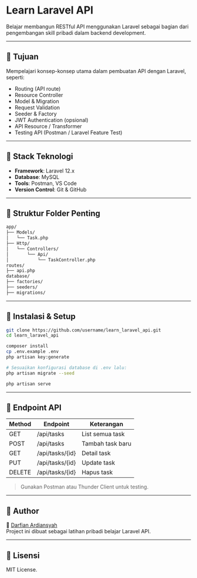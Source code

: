 
# Learn Laravel API

Belajar membangun RESTful API menggunakan Laravel sebagai bagian dari pengembangan skill pribadi dalam backend development.

---

## 🚀 Tujuan

Mempelajari konsep-konsep utama dalam pembuatan API dengan Laravel, seperti:
- Routing (API route)
- Resource Controller
- Model & Migration
- Request Validation
- Seeder & Factory
- JWT Authentication (opsional)
- API Resource / Transformer
- Testing API (Postman / Laravel Feature Test)

---

## 🧱 Stack Teknologi

- **Framework**: Laravel 12.x
- **Database**: MySQL
- **Tools**: Postman, VS Code
- **Version Control**: Git & GitHub

---

## 📁 Struktur Folder Penting

```bash
app/
├── Models/
│   └── Task.php
├── Http/
│   └── Controllers/
│       └── Api/
│           └── TaskController.php
routes/
├── api.php
database/
├── factories/
├── seeders/
├── migrations/
```

---

## 🔧 Instalasi & Setup

```bash
git clone https://github.com/username/learn_laravel_api.git
cd learn_laravel_api

composer install
cp .env.example .env
php artisan key:generate

# Sesuaikan konfigurasi database di .env lalu:
php artisan migrate --seed

php artisan serve
```

---

## 🔗 Endpoint API

| Method | Endpoint         | Keterangan        |
|--------|------------------|-------------------|
| GET    | /api/tasks       | List semua task   |
| POST   | /api/tasks       | Tambah task baru  |
| GET    | /api/tasks/{id}  | Detail task       |
| PUT    | /api/tasks/{id}  | Update task       |
| DELETE | /api/tasks/{id}  | Hapus task        |

> Gunakan Postman atau Thunder Client untuk testing.
<!-- 
---

## 📌 Catatan Belajar

- [x] Membuat model dan migration
- [x] Factory dan seeder
- [x] Membuat controller berbasis resource
- [ ] Menambahkan validasi dengan Form Request
- [ ] Menambahkan autentikasi API (JWT / Sanctum) -->

---

## 🧠 Author

👤 [Darfian Ardiansyah](https://github.com/darfianardiansyah)  
Project ini dibuat sebagai latihan pribadi belajar Laravel API.

---

## 📃 Lisensi

MIT License.
